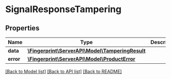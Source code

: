 # SignalResponseTampering

## Properties
Name | Type | Description | Notes
------------ | ------------- | ------------- | -------------
**data** | [**\Fingerprint\ServerAPI\Model\TamperingResult**](TamperingResult.md) |  | [optional] 
**error** | [**\Fingerprint\ServerAPI\Model\ProductError**](ProductError.md) |  | [optional] 

[[Back to Model list]](../../README.md#documentation-for-models) [[Back to API list]](../../README.md#documentation-for-api-endpoints) [[Back to README]](../../README.md)

